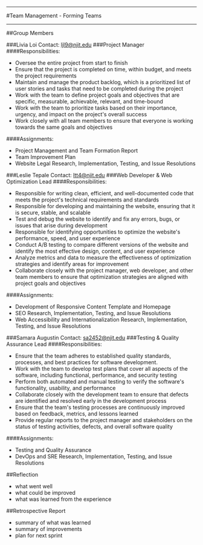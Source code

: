 ---
#Team Management - Forming Teams
___

##Group Members

###Livia Loi
Contact: ljl9@njit.edu
###Project Manager
####Responsibilities:
- Oversee the entire project from start to finish
- Ensure that the project is completed on time, within budget, and meets the project requirements
- Maintain and manage the product backlog, which is a prioritized list of user stories and tasks that need to be completed during the project
- Work with the team to define project goals and objectives that are specific, measurable, achievable, relevant, and time-bound
- Work with the team to prioritize tasks based on their importance, urgency, and impact on the project's overall success
- Work closely with all team members to ensure that everyone is working towards the same goals and objectives

####Assignments:
- Project Management and Team Formation Report 
- Team Improvement Plan
- Website Legal Research, Implementation, Testing, and Issue Resolutions

###Leslie Tepale
Contact: ltt4@njit.edu
###Web Developer & Web Optimization Lead
####Responsibilities:
- Responsible for writing clean, efficient, and well-documented code that meets the project's technical requirements and standards
- Responsible for developing and maintaining the website, ensuring that it is secure, stable, and scalable
- Test and debug the website to identify and fix any errors, bugs, or issues that arise during development
- Responsible for identifying opportunities to optimize the website's performance, speed, and user experience
- Conduct A/B testing to compare different versions of the website and identify the most effective design, content, and user experience
- Analyze metrics and data to measure the effectiveness of optimization strategies and identify areas for improvement
- Collaborate closely with the project manager, web developer, and other team members to ensure that optimization strategies are aligned with project goals and objectives

####Assignments:
- Development of Responsive Content Template and Homepage
- SEO Research, Implementation, Testing, and Issue Resolutions
- Web Accessibility and Internationalization Research, Implementation, Testing, and Issue Resolutions

###Samara Augustin
Contact: sa2452@njit.edu
###Testing & Quality Assurance Lead
####Responsibilities:
- Ensure that the team adheres to established quality standards, processes, and best practices for software development.
- Work with the team to develop test plans that cover all aspects of the software, including functional, performance, and security testing
- Perform both automated and manual testing to verify the software's functionality, usability, and performance
- Collaborate closely with the development team to ensure that defects are identified and resolved early in the development process
- Ensure that the team's testing processes are continuously improved based on feedback, metrics, and lessons learned
- Provide regular reports to the project manager and stakeholders on the status of testing activities, defects, and overall software quality

####Assignments:
- Testing and Quality Assurance
- DevOps and SRE Research, Implementation, Testing, and Issue Resolutions

##Reflection
- what went well
- what could be improved
- what was learned from the experience

##Retrospective Report
- summary of what was learned
- summary of improvements
- plan for next sprint